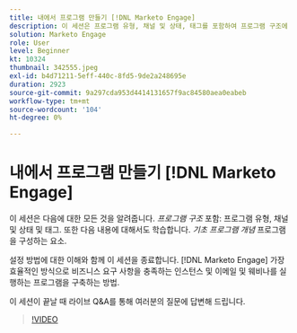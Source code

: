 ```yaml
---
title: 내에서 프로그램 만들기 [!DNL Marketo Engage]
description: 이 세션은 프로그램 유형, 채널 및 상태, 태그를 포함하여 프로그램 구조에 대한 모든 것을 알려줍니다.
solution: Marketo Engage
role: User
level: Beginner
kt: 10324
thumbnail: 342555.jpeg
exl-id: b4d71211-5eff-440c-8fd5-9de2a248695e
duration: 2923
source-git-commit: 9a297cda953d4414131657f9ac84580aea0eabeb
workflow-type: tm+mt
source-wordcount: '104'
ht-degree: 0%

---
```


# 내에서 프로그램 만들기 [!DNL Marketo Engage]

이 세션은 다음에 대한 모든 것을 알려줍니다. *프로그램 구조* 포함: 프로그램 유형, 채널 및 상태 및 태그. 또한 다음 내용에 대해서도 학습합니다. *기초 프로그램 개념* 프로그램을 구성하는 요소.

설정 방법에 대한 이해와 함께 이 세션을 종료합니다. [!DNL Marketo Engage] 가장 효율적인 방식으로 비즈니스 요구 사항을 충족하는 인스턴스 및 이메일 및 웨비나를 실행하는 프로그램을 구축하는 방법.

이 세션이 끝날 때 라이브 Q&amp;A를 통해 여러분의 질문에 답변해 드립니다.

>[!VIDEO](https://video.tv.adobe.com/v/342555/?quality=12&learn=on)
